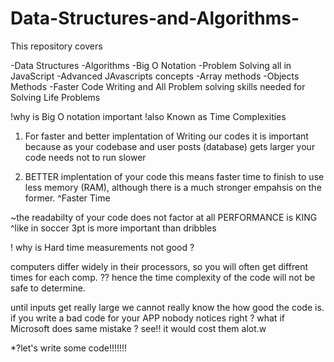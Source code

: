 # Data-Structures-and-Algorithms-

This repository covers 

-Data Structures 
-Algorithms 
-Big O Notation
-Problem Solving all in JavaScript
-Advanced JAvascripts concepts 
-Array methods 
-Objects Methods
-Faster Code Writing and All Problem solving skills needed for Solving Life Problems 




  !why is Big O notation important
      !also Known as Time Complexities 
 
 1. For faster and better implentation of Writing our codes
 it is important because as your codebase and user posts (database) gets larger your code needs not to run slower
 
2. BETTER implentation of your code
this means faster time to finish to use less memory (RAM), although there is a much stronger empahsis on the former.
                          ^Faster Time 
 
 ~the readabilty of your code does not factor at all PERFORMANCE is KING
              ^like  in soccer 3pt is more important than dribbles
 
  ! why is Hard time measurements not good ?
 
computers differ widely in  their processors, so you will often get diffrent times for each comp. ??
hence the time complexity of the code will not be safe to determine.

 until inputs get really large we cannot really know the how good the code is.
 if you write a bad code for your APP nobody notices right ?
 what if Microsoft does same mistake ? see!! it would cost them alot.w

*?let's write some code!!!!!!!
 
